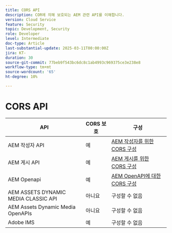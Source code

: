 ```yaml
---
title: CORS API
description: COR에 의해 보호되는 AEM 관련 API를 이해합니다.
version: Cloud Service
feature: Security
topic: Development, Security
role: Developer
level: Intermediate
doc-type: Article
last-substantial-update: 2025-03-11T00:00:00Z
jira: KT-
duration: 30
source-git-commit: 77beb9f543bc6dc8c1ab4993c969375ce3e238e8
workflow-type: tm+mt
source-wordcount: '65'
ht-degree: 10%

---
```


# CORS API



| API | CORS 보호 | 구성 |
| --- | --- | --- |
| AEM 작성자 API | 예 | [AEM 작성자를 위한 CORS 구성](#configure-cors-for-aem-author) |
| AEM 게시 API | 예 | [AEM 게시를 위한 CORS 구성](#configure-cors-for-aem-publish) |
| AEM Openapi | 예 | [AEM OpenAPI에 대한 CORS 구성](#configure-cors-for-aem-openapis) |
| AEM ASSETS DYNAMIC MEDIA CLASSIC API | 아니요 | 구성할 수 없음 |
| AEM Assets Dynamic Media OpenAPIs | 아니요 | 구성할 수 없음 |
| Adobe IMS | 예 | 구성할 수 없음 |
